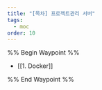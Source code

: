 ```yaml
---
title: "[목차] 프로젝트관리 서버"
tags:
  - moc
order: 10
---
```

%% Begin Waypoint %%
- [[1. Docker]]

%% End Waypoint %%